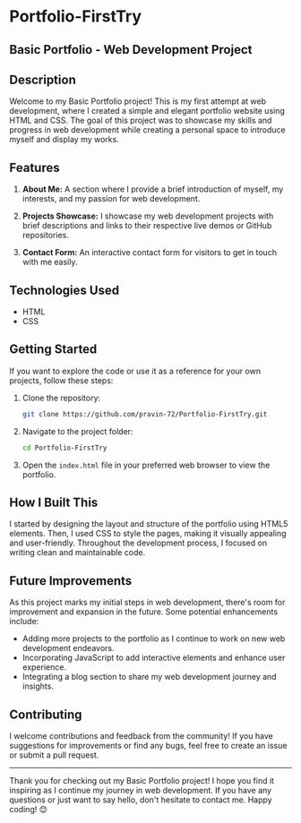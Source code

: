 # Portfolio-FirstTry
## Basic Portfolio - Web Development Project
## Description

Welcome to my Basic Portfolio project! This is my first attempt at web development, where I created a simple and elegant portfolio website using HTML and CSS. The goal of this project was to showcase my skills and progress in web development while creating a personal space to introduce myself and display my works.

## Features


1. **About Me:** A section where I provide a brief introduction of myself, my interests, and my passion for web development.

2. **Projects Showcase:** I showcase my web development projects with brief descriptions and links to their respective live demos or GitHub repositories.

3. **Contact Form:** An interactive contact form for visitors to get in touch with me easily.

## Technologies Used

- HTML
- CSS

## Getting Started

If you want to explore the code or use it as a reference for your own projects, follow these steps:

1. Clone the repository:

   ```bash
   git clone https://github.com/pravin-72/Portfolio-FirstTry.git
   ```

2. Navigate to the project folder:

   ```bash
   cd Portfolio-FirstTry
   ```

3. Open the `index.html` file in your preferred web browser to view the portfolio.

## How I Built This

I started by designing the layout and structure of the portfolio using HTML5 elements. Then, I used CSS to style the pages, making it visually appealing and user-friendly. Throughout the development process, I focused on writing clean and maintainable code.

## Future Improvements

As this project marks my initial steps in web development, there's room for improvement and expansion in the future. Some potential enhancements include:

- Adding more projects to the portfolio as I continue to work on new web development endeavors.
- Incorporating JavaScript to add interactive elements and enhance user experience.
- Integrating a blog section to share my web development journey and insights.

## Contributing

I welcome contributions and feedback from the community! If you have suggestions for improvements or find any bugs, feel free to create an issue or submit a pull request.

---

Thank you for checking out my Basic Portfolio project! I hope you find it inspiring as I continue my journey in web development. If you have any questions or just want to say hello, don't hesitate to contact me. Happy coding! 😊
